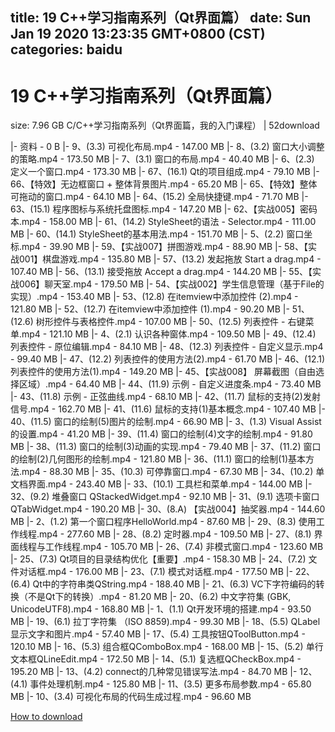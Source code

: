 
title: 19 C++学习指南系列（Qt界面篇）
date: Sun Jan 19 2020 13:23:35 GMT+0800 (CST)    
categories: baidu
---

# 19 C++学习指南系列（Qt界面篇）
size: 7.96 GB
 C/C++学习指南系列（Qt界面篇，我的入门课程） | 52download
 
|- 资料 - 0 B
|- 9、(3.3) 可视化布局.mp4 - 147.00 MB
|- 8、(3.2) 窗口大小调整的策略.mp4 - 173.50 MB
|- 7、(3.1) 窗口的布局.mp4 - 40.40 MB
|- 6、(2.3) 定义一个窗口.mp4 - 173.30 MB
|- 67、(16.1) Qt的项目组成.mp4 - 79.10 MB
|- 66、【特效】无边框窗口 + 整体背景图片.mp4 - 65.20 MB
|- 65、【特效】整体可拖动的窗口.mp4 - 64.10 MB
|- 64、(15.2) 全局快捷键.mp4 - 71.70 MB
|- 63、(15.1) 程序图标与系统托盘图标.mp4 - 147.20 MB
|- 62、【实战005】密码本.mp4 - 158.00 MB
|- 61、(14.2) StyleSheet的语法 - Selector.mp4 - 111.00 MB
|- 60、(14.1) StyleSheet的基本用法.mp4 - 151.70 MB
|- 5、(2.2) 窗口坐标.mp4 - 39.90 MB
|- 59、【实战007】拼图游戏.mp4 - 88.90 MB
|- 58、【实战001】棋盘游戏.mp4 - 135.80 MB
|- 57、(13.2) 发起拖放 Start a drag.mp4 - 107.40 MB
|- 56、(13.1) 接受拖放 Accept a drag.mp4 - 144.20 MB
|- 55、【实战006】聊天室.mp4 - 179.50 MB
|- 54、【实战002】学生信息管理（基于File的实现）.mp4 - 153.40 MB
|- 53、(12.8) 在itemview中添加控件 (2).mp4 - 121.80 MB
|- 52、(12.7) 在itemview中添加控件 (1).mp4 - 90.20 MB
|- 51、(12.6) 树形控件与表格控件.mp4 - 107.00 MB
|- 50、(12.5) 列表控件 - 右键菜单.mp4 - 121.10 MB
|- 4、(2.1) 认识各种窗体.mp4 - 109.50 MB
|- 49、(12.4) 列表控件 - 原位编辑.mp4 - 84.10 MB
|- 48、(12.3) 列表控件 - 自定义显示.mp4 - 99.40 MB
|- 47、(12.2) 列表控件的使用方法(2).mp4 - 61.70 MB
|- 46、(12.1) 列表控件的使用方法(1).mp4 - 149.20 MB
|- 45、【实战008】 屏幕截图（自由选择区域）.mp4 - 64.40 MB
|- 44、(11.9) 示例 - 自定义进度条.mp4 - 73.40 MB
|- 43、(11.8) 示例 - 正弦曲线.mp4 - 68.10 MB
|- 42、(11.7) 鼠标的支持(2)发射信号.mp4 - 162.70 MB
|- 41、(11.6) 鼠标的支持(1)基本概念.mp4 - 107.40 MB
|- 40、(11.5) 窗口的绘制(5)图片的绘制.mp4 - 66.90 MB
|- 3、(1.3) Visual Assist的设置.mp4 - 41.20 MB
|- 39、(11.4) 窗口的绘制(4)文字的绘制.mp4 - 91.80 MB
|- 38、(11.3) 窗口的绘制(3)动画的实现.mp4 - 79.40 MB
|- 37、(11.2) 窗口的绘制(2)几何图形的绘制.mp4 - 121.80 MB
|- 36、(11.1) 窗口的绘制(1)基本方法.mp4 - 88.30 MB
|- 35、(10.3) 可停靠窗口.mp4 - 67.30 MB
|- 34、(10.2) 单文档界面.mp4 - 243.40 MB
|- 33、(10.1) 工具栏和菜单.mp4 - 144.00 MB
|- 32、(9.2) 堆叠窗口 QStackedWidget.mp4 - 92.10 MB
|- 31、(9.1) 选项卡窗口 QTabWidget.mp4 - 190.20 MB
|- 30、(8.A) 【实战004】抽奖器.mp4 - 144.60 MB
|- 2、(1.2) 第一个窗口程序HelloWorld.mp4 - 87.60 MB
|- 29、(8.3) 使用工作线程.mp4 - 277.60 MB
|- 28、(8.2) 定时器.mp4 - 109.50 MB
|- 27、(8.1) 界面线程与工作线程.mp4 - 105.70 MB
|- 26、(7.4) 非模式窗口.mp4 - 123.60 MB
|- 25、(7.3) Qt项目的目录结构优化【重要】.mp4 - 158.30 MB
|- 24、(7.2) 文件对话框.mp4 - 176.00 MB
|- 23、(7.1) 模式对话框.mp4 - 177.50 MB
|- 22、(6.4) Qt中的字符串类QString.mp4 - 188.40 MB
|- 21、(6.3) VC下字符编码的转换（不是Qt下的转换）.mp4 - 81.20 MB
|- 20、(6.2) 中文字符集 (GBK, UnicodeUTF8).mp4 - 168.80 MB
|- 1、(1.1) Qt开发环境的搭建.mp4 - 93.50 MB
|- 19、(6.1) 拉丁字符集 （ISO 8859).mp4 - 99.30 MB
|- 18、(5.5) QLabel显示文字和图片.mp4 - 57.40 MB
|- 17、(5.4) 工具按钮QToolButton.mp4 - 120.10 MB
|- 16、(5.3) 组合框QComboBox.mp4 - 168.00 MB
|- 15、(5.2) 单行文本框QLineEdit.mp4 - 172.50 MB
|- 14、(5.1) 复选框QCheckBox.mp4 - 195.20 MB
|- 13、(4.2) connect的几种常见错误写法.mp4 - 84.70 MB
|- 12、(4.1) 事件处理机制.mp4 - 125.80 MB
|- 11、(3.5) 更多布局参数.mp4 - 65.80 MB
|- 10、(3.4) 可视化布局的代码生成过程.mp4 - 96.60 MB

[How to download](https://bpcam.bemobtrk.com/go/2ceec3aa-1ca2-46d6-b9ff-aaa5c184517c?jno=629)